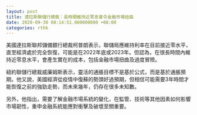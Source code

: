 ```yaml
---
layout: post
title: 達拉斯聯儲行總裁：長時間維持近零息會令金融市場扭曲
date: 2020-09-30 08:14:51.000000000 +08:00
categories: rthk
---
```


美國達拉斯聯邦儲備銀行總裁柯普朗表示，聯儲局應維持利率在目前接近零水平，直至經濟處於完全恢復，可能是在2022年底或2023年。但認為，在很長時間內維持近零息水平，會產生實在的成本，包括金融市場扭曲及過度冒險。

紐約聯儲行總裁威廉姆斯表示，靈活的通脹目標不是基於公式，而是基於通脹預期。他又說，美國經濟從疫情中復蘇的勢頭好過預期，但相信可能需要3年時間才能恢復之前的強勁走勢，而未來幾年，仍存在很多未知數。

另外，他指出，需要了解金融市場系統的變化，在監管、技術等其他因素如何影響市場韌性，重申金融系統能應對衝擊及破壞至關重要。
